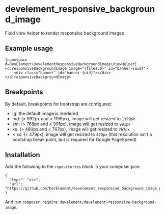 # develement_responsive_background_image
Fluid view helper to render responsive background images

## Example usage
```
{namespace d=DevElement\DevelementResponsiveBackgroundImage\ViewHelper}
<d:responsiveBackgroundImage image="{files.0}" id="banner-{uid}">
    <div class="banner" id="banner-{uid}"></div>
</d:responsiveBackgroundImage>
```

## Breakpoints

By default, breakpoints for bootstrap are configured:
- lg: the default image is rendered
- md: (> 992px and < 1199px), image will get resized to ``1199px``
- sm: (> 768px and < 991px), image will get resized to ``991px``
- xs: (> 480px and < 767px), image will get resized to ``767px``
- < xs: (< 479px), image will get resized to ``479px`` (this resolution isn't a bootstrap break point, but is required for Google PageSpeed)

## Installation
Add the following to the ``repositories`` block in your composer.json:
```
{
  "type": "vcs",
  "url": "https://github.com/DevElement/develement_responsive_background_image.git"
}
```    

And run ``composer require develement/develement-responsive-background-image``.
